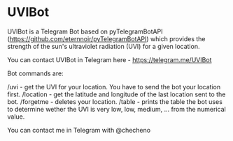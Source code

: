 # UVIBot
UVIBot is a Telegram Bot based on pyTelegramBotAPI (https://github.com/eternnoir/pyTelegramBotAPI) which provides the strength of the sun's ultraviolet radiation (UVI) for a given location.

You can contact UVIBot in Telegram here - https://telegram.me/UVIBot

Bot commands are:

/uvi - get the UVI for your location. You have to send the bot your location first.
/location - get the latitude and longitude of the last location sent to the bot.
/forgetme - deletes your location.
/table - prints the table the bot uses to determine wether the UVI is very low, low, medium, ... from the numerical value.

You can contact me in Telegram with @checheno
